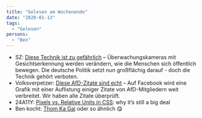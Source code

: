 ```yaml
---
title: "Gelesen am Wochenende"
date: "2020-01-13"
tags:
  - "Gelesen"
persons:
  - "Ben"
---
```


- SZ: [Diese Technik ist zu gefährlich](https://www.sueddeutsche.de/digital/gesichtserkennung-biometrie-verbot-1.4751435) – Überwachungskameras mit Gesichtserkennung werden verändern, wie die Menschen sich öffentlich bewegen. Die deutsche Politik setzt nun großflächig darauf - doch die Technik gehört verboten.
- Volksverpetzer: [Diese AfD-Zitate sind echt](https://www.volksverpetzer.de/analyse/afd-zitate/) – Auf Facebook wird eine Grafik mit einer Auflistung einiger Zitate von AfD-Mitgliedern weit verbreitet. Wir haben alle Zitate überprüft.
- 24A11Y: [Pixels vs. Relative Units in CSS](https://www.24a11y.com/2019/pixels-vs-relative-units-in-css-why-its-still-a-big-deal/): why it’s still a big deal
- Ben kocht: [Thom Ka Gai](https://anmutunddemut.de/2020/01/05/thom-ka-gai-oder-so-aehnlich.html) oder so ähnlich 😋
